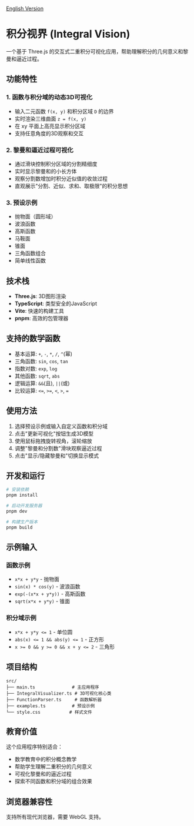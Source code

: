 [English Version](README_EN.md)

# 积分视界 (Integral Vision)

一个基于 Three.js 的交互式二重积分可视化应用，帮助理解积分的几何意义和黎曼和逼近过程。

## 功能特性

### 1. 函数与积分域的动态3D可视化
- 输入二元函数 `f(x, y)` 和积分区域 `D` 的边界
- 实时渲染三维曲面 `z = f(x, y)`
- 在 xy 平面上高亮显示积分区域
- 支持任意角度的3D观察和交互

### 2. 黎曼和逼近过程可视化
- 通过滑块控制积分区域的分割精细度
- 实时显示黎曼和的小长方体
- 观察分割数增加时积分近似值的收敛过程
- 直观展示"分割、近似、求和、取极限"的积分思想

### 3. 预设示例
- 抛物面（圆形域）
- 波浪函数
- 高斯函数
- 马鞍面
- 锥面
- 三角函数组合
- 简单线性函数

## 技术栈

- **Three.js**: 3D图形渲染
- **TypeScript**: 类型安全的JavaScript
- **Vite**: 快速的构建工具
- **pnpm**: 高效的包管理器

## 支持的数学函数

- 基本运算: `+`, `-`, `*`, `/`, `^`(幂)
- 三角函数: `sin`, `cos`, `tan`
- 指数对数: `exp`, `log`
- 其他函数: `sqrt`, `abs`
- 逻辑运算: `&&`(且), `||`(或)
- 比较运算: `<=`, `>=`, `<`, `>`, `=`

## 使用方法

1. 选择预设示例或输入自定义函数和积分域
2. 点击"更新可视化"按钮生成3D模型
3. 使用鼠标拖拽旋转视角，滚轮缩放
4. 调整"黎曼和分割数"滑块观察逼近过程
5. 点击"显示/隐藏黎曼和"切换显示模式

## 开发和运行

```bash
# 安装依赖
pnpm install

# 启动开发服务器
pnpm dev

# 构建生产版本
pnpm build
```

## 示例输入

### 函数示例
- `x*x + y*y` - 抛物面
- `sin(x) * cos(y)` - 波浪函数
- `exp(-(x*x + y*y))` - 高斯函数
- `sqrt(x*x + y*y)` - 锥面

### 积分域示例
- `x*x + y*y <= 1` - 单位圆
- `abs(x) <= 1 && abs(y) <= 1` - 正方形
- `x >= 0 && y >= 0 && x + y <= 2` - 三角形

## 项目结构

```
src/
├── main.ts              # 主应用程序
├── IntegralVisualizer.ts # 3D可视化核心类
├── FunctionParser.ts     # 函数解析器
├── examples.ts          # 预设示例
└── style.css           # 样式文件
```

## 教育价值

这个应用程序特别适合：
- 数学教育中的积分概念教学
- 帮助学生理解二重积分的几何意义
- 可视化黎曼和的逼近过程
- 探索不同函数和积分域的组合效果

## 浏览器兼容性

支持所有现代浏览器，需要 WebGL 支持。
